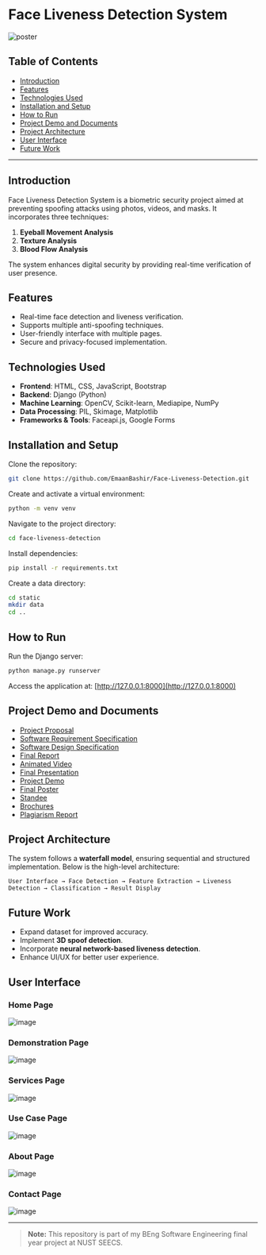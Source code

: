 # Face Liveness Detection System
![poster](https://github.com/user-attachments/assets/e863dd46-6f16-4a6f-a813-3005decfd85d)

## Table of Contents
- [Introduction](#introduction)
- [Features](#features)
- [Technologies Used](#technologies-used)
- [Installation and Setup](#installation-and-setup)
- [How to Run](#how-to-run)
- [Project Demo and Documents](#project-demo-and-documents)
- [Project Architecture](#project-architecture)
- [User Interface](#user-interface)
- [Future Work](#future-work)

---

## Introduction
Face Liveness Detection System is a biometric security project aimed at preventing spoofing attacks using photos, videos, and masks. It incorporates three techniques:
1. **Eyeball Movement Analysis**
2. **Texture Analysis**
3. **Blood Flow Analysis**

The system enhances digital security by providing real-time verification of user presence.

## Features
- Real-time face detection and liveness verification.
- Supports multiple anti-spoofing techniques.
- User-friendly interface with multiple pages.
- Secure and privacy-focused implementation.

## Technologies Used
- **Frontend**: HTML, CSS, JavaScript, Bootstrap
- **Backend**: Django (Python)
- **Machine Learning**: OpenCV, Scikit-learn, Mediapipe, NumPy
- **Data Processing**: PIL, Skimage, Matplotlib
- **Frameworks & Tools**: Faceapi.js, Google Forms

## Installation and Setup

Clone the repository:
```sh
git clone https://github.com/EmaanBashir/Face-Liveness-Detection.git
```

Create and activate a virtual environment:
```sh
python -m venv venv
```

Navigate to the project directory:
```sh
cd face-liveness-detection
```

Install dependencies:
```sh
pip install -r requirements.txt
```

Create a data directory:
```sh
cd static
mkdir data
cd ..
```

## How to Run
Run the Django server:
```sh
python manage.py runserver
```

Access the application at: [http://127.0.0.1:8000](http://127.0.0.1:8000)

## Project Demo and Documents
- [Project Proposal](https://drive.google.com/file/d/10XsEFW4dkuzMqnJBK_OzH4cPeDV5LX0X/view?usp=drive_link)
- [Software Requirement Specification](https://drive.google.com/file/d/1tVrbVHQBaxw6Ey1gnsiM6v5T-FkyDGjV/view?usp=drive_link)
- [Software Design Specification](https://drive.google.com/file/d/1m_BqrsAnPXzhYPPIVI0mT33Qp4nN8ti1/view?usp=drive_link)
- [Final Report](https://drive.google.com/file/d/1CDJ6TDsZYAG9MthzJshl4PjAAadm-NAd/view?usp=drive_link)
- [Animated Video](https://drive.google.com/file/d/1jztMXygPjR4qTPDR3tzMTTOUa-YJlNSt/view?usp=drive_link)
- [Final Presentation](https://drive.google.com/file/d/1jIY8cXo8oaZOxds8pcw_OcTCvQ-dJ1Ul/view?usp=drive_link)
- [Project Demo](https://drive.google.com/file/d/1Nb--nPbFbEtHR_-9cuoGmJXtPi090v3d/view?usp=drive_link)
- [Final Poster](https://drive.google.com/file/d/15oILbqB1jOqWerBTctK3aw1q2xuKLBN2/view?usp=drive_link)
- [Standee](https://drive.google.com/file/d/1ymMsnLbR0RE50AmJm-y7iF68gjjbxABu/view?usp=drive_link)
- [Brochures](https://drive.google.com/file/d/1vK4hUfyhGZS9uiR4fjisgnzxm10pUvcC/view?usp=drive_link)
- [Plagiarism Report](https://drive.google.com/file/d/10QbJcK4Lxv9FwvSYDHvkdLoKq4ombmJV/view?usp=drive_link)

## Project Architecture
The system follows a **waterfall model**, ensuring sequential and structured implementation. Below is the high-level architecture:

```
User Interface → Face Detection → Feature Extraction → Liveness Detection → Classification → Result Display
```

## Future Work
- Expand dataset for improved accuracy.
- Implement **3D spoof detection**.
- Incorporate **neural network-based liveness detection**.
- Enhance UI/UX for better user experience.

## User Interface
### Home Page
![image](https://github.com/user-attachments/assets/ebaba352-ebb5-42ee-a6f7-8c2a01e8ae89)

### Demonstration Page
![image](https://github.com/user-attachments/assets/8d8eec8e-10af-4c84-a71a-cb9043698ab1)

### Services Page
![image](https://github.com/user-attachments/assets/e75a68db-4208-48fb-a638-3f0049a5de2a)

### Use Case Page
![image](https://github.com/user-attachments/assets/9fd9e016-06de-4fbe-9778-92dac8e80b1c)

### About Page
![image](https://github.com/user-attachments/assets/8623fabc-5b2e-4b0b-a1ff-68ffd7233452)

### Contact Page
![image](https://github.com/user-attachments/assets/ef5bf1cb-d2ed-4f34-9cbf-e5903ab63a44)

---
> **Note:** This repository is part of my BEng Software Engineering final year project at NUST SEECS.

